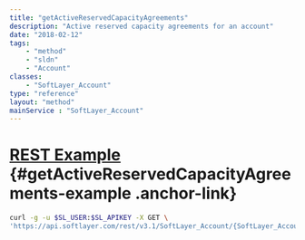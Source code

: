 ```yaml
---
title: "getActiveReservedCapacityAgreements"
description: "Active reserved capacity agreements for an account"
date: "2018-02-12"
tags:
    - "method"
    - "sldn"
    - "Account"
classes:
    - "SoftLayer_Account"
type: "reference"
layout: "method"
mainService : "SoftLayer_Account"
---
```


# [REST Example](#getActiveReservedCapacityAgreements-example) <a href="/article/rest/"><i class="fas fa-question"></i></a> {#getActiveReservedCapacityAgreements-example .anchor-link} 
```bash
curl -g -u $SL_USER:$SL_APIKEY -X GET \
'https://api.softlayer.com/rest/v3.1/SoftLayer_Account/{SoftLayer_AccountID}/getActiveReservedCapacityAgreements'
```
